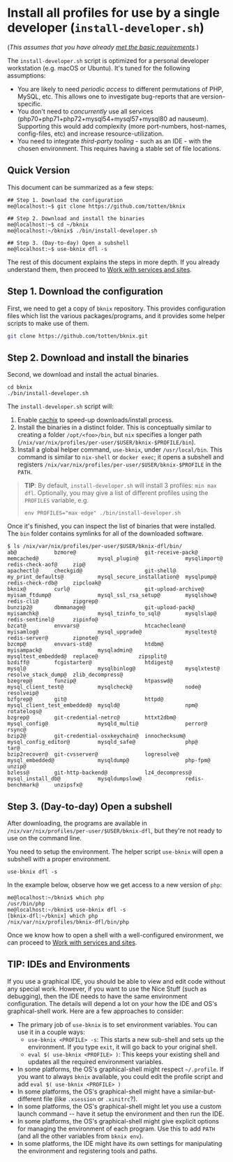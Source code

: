 # Install all profiles for use by a single developer (<code>install-developer.sh</code>)</a>

(*This assumes that you have already [met the basic requirements](requirements.md).*)

The `install-developer.sh` script is optimized for a personal developer workstation (e.g.  macOS or Ubuntu).
It's tuned for the following assumptions:

* You are likely to need *periodic access* to different permutations of PHP, MySQL, etc. This allows one to investigate
  bug-reports that are version-specific.
* You don't need to *concurrently* use all services (php70+php71+php72+mysql54+mysql57+mysql80 ad nauseum).
  Supporting this would add complexity (more port-numbers, host-names, config-files, etc) and increase 
  resource-utilization.
* You need to integrate *third-party tooling* - such as an IDE - with the chosen environment. This requires
  having a stable set of file locations.


## Quick Version

This document can be summarized as a few steps:

```
## Step 1. Download the configuration
me@localhost:~$ git clone https://github.com/totten/bknix

## Step 2. Download and install the binaries
me@localhost:~$ cd ~/bknix
me@localhost:~/bknix$ ./bin/install-developer.sh

## Step 3. (Day-to-day) Open a subshell
me@localhost:~$ use-bknix dfl -s
```

The rest of this document explains the steps in more depth.  If you
already understand them, then proceed to [Work with services and sites](usage-loco.md).

## Step 1. Download the configuration

First, we need to get a copy of `bknix` repository. This provides configuration files which list
the various packages/programs, and it provides some helper scripts to make use of them.

```bash
git clone https://github.com/totten/bknix.git
```

## Step 2. Download and install the binaries

Second, we download and install the actual binaries.

```
cd bknix
./bin/install-developer.sh
```

The `install-developer.sh` script will:

1. Enable [cachix](https://cachix.org/) to speed-up downloads/install process.
2. Install the binaries in a distinct folder. This is conceptually similar to creating a folder `/opt/<foo>/bin`,
   but `nix` specifies a longer path (`/nix/var/nix/profiles/per-user/$USER/bknix-$PROFILE/bin`).
3. Install a global helper command, `use-bknix`, under `/usr/local/bin`. This command is similar to `nix-shell` or `docker exec`;
   it opens a subshell and registers `/nix/var/nix/profiles/per-user/$USER/bknix-$PROFILE` in the `PATH`.

> __TIP__: By default, `install-developer.sh` will install 3 profiles: `min max dfl`.
> Optionally, you may give a list of different profiles using the `PROFILES` variable, e.g.
>
> ```
> env PROFILES="max edge" ./bin/install-developer.sh
> ```

Once it's finished, you can inspect the list of binaries that were installed.  The `bin` folder contains symlinks for
all of the downloaded software.

```
$ ls /nix/var/nix/profiles/per-user/$USER/bknix-dfl/bin/
ab@            bzmore@                      git-receive-pack@    memcached@                   mysql_plugin@               mysqlimport@         redis-check-aof@     zip@
apachectl@     checkgid@                    git-shell@           my_print_defaults@           mysql_secure_installation@  mysqlpump@           redis-check-rdb@     zipcloak@
bknix@         curl@                        git-upload-archive@  myisam_ftdump@               mysql_ssl_rsa_setup@        mysqlshow@           redis-cli@           zipgrep@
bunzip2@       dbmmanage@                   git-upload-pack@     myisamchk@                   mysql_tzinfo_to_sql@        mysqlslap@           redis-sentinel@      zipinfo@
bzcat@         envvars@                     htcacheclean@        myisamlog@                   mysql_upgrade@              mysqltest@           redis-server@        zipnote@
bzcmp@         envvars-std@                 htdbm@               myisampack@                  mysqladmin@                 mysqltest_embedded@  replace@             zipsplit@
bzdiff@        fcgistarter@                 htdigest@            mysql@                       mysqlbinlog@                mysqlxtest@          resolve_stack_dump@  zlib_decompress@
bzegrep@       funzip@                      htpasswd@            mysql_client_test@           mysqlcheck@                 node@                resolveip@
bzfgrep@       git@                         httpd@               mysql_client_test_embedded@  mysqld@                     npm@                 rotatelogs@
bzgrep@        git-credential-netrc@        httxt2dbm@           mysql_config@                mysqld_multi@               perror@              rsync@
bzip2@         git-credential-osxkeychain@  innochecksum@        mysql_config_editor@         mysqld_safe@                php@                 tar@
bzip2recover@  git-cvsserver@               logresolve@          mysql_embedded@              mysqldump@                  php-fpm@             unzip@
bzless@        git-http-backend@            lz4_decompress@      mysql_install_db@            mysqldumpslow@              redis-benchmark@     unzipsfx@
```

## Step 3. (Day-to-day) Open a subshell

After downloading, the programs are available in `/nix/var/nix/profiles/per-user/$USER/bknix-dfl`, but they're not ready to use on the command line.

You need to setup the environment. The helper script `use-bknix` will open a subshell with a proper environment.

```
use-bknix dfl -s
```

In the example below, observe how we get access to a new version of `php`:

```
me@localhost:~/bknix$ which php
/usr/bin/php
me@localhost:~/bknix$ use-bknix dfl -s
[bknix-dfl:~/bknix] which php
/nix/var/nix/profiles/bknix-dfl/bin/php
```

Once we know how to open a shell with a well-configured environment, we can proceed to [Work with services and sites](usage-loco.md).

## TIP: IDEs and Environments

If you use a graphical IDE, you should be able to view and edit code without any special work.  However, if you want to
use the Nice Stuff (such as debugging), then the IDE needs to have the same environment configuration.  The details
will depend a lot on your how the IDE and OS's graphical-shell work. Here are a few approaches to consider:

* The primary job of `use-bknix` is to set environment variables. You can use it in a couple ways:
    * `use-bknix <PROFILE> -s`: This starts a new sub-shell and sets up the environment. If you type `exit`, it will go back to your original shell.
    * `eval $( use-bknix <PROFILE> )`: This keeps your existing shell and updates all the required environment variables.
* In some platforms, the OS's graphical-shell might respect `~/.profile`. If you want to always `bknix` available, you could edit the profile script and add `eval $( use-bknix <PROFILE> )`
* In some platforms, the OS's graphical-shell might have a similar-but-different file (like `.xsession` or `.xinitrc`?).
* In some platforms, the OS's graphical-shell might let you use a custom launch command -- have it setup the environment and then run the IDE.
* In some platforms, the OS's graphical-shell might give explicit options for managing the environment of each program. Use this to add `PATH` (and all the other variables from `bknix env`).
* In some platforms, the IDE might have its own settings for manipulating the environment and registering tools and paths.
